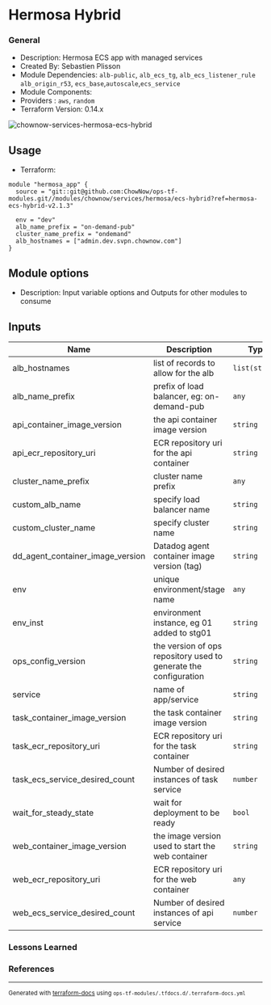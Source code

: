 <!-- BEGIN_TF_DOCS -->
# Hermosa Hybrid

### General

* Description: Hermosa ECS app with managed services
* Created By: Sebastien Plisson
* Module Dependencies: `alb-public`, `alb_ecs_tg`, `alb_ecs_listener_rule` `alb_origin_r53`, `ecs_base`,`autoscale`,`ecs_service`
* Module Components:
* Providers : `aws`, `random`
* Terraform Version: 0.14.x

![chownow-services-hermosa-ecs-hybrid](https://github.com/ChowNow/ops-tf-modules/workflows/chownow-services-hermosa-ecs-hybrid/badge.svg)

## Usage

* Terraform:

```hcl
module "hermosa_app" {
  source = "git::git@github.com:ChowNow/ops-tf-modules.git//modules/chownow/services/hermosa/ecs-hybrid?ref=hermosa-ecs-hybrid-v2.1.3"

  env = "dev"
  alb_name_prefix = "on-demand-pub"
  cluster_name_prefix = "ondemand"
  alb_hostnames = ["admin.dev.svpn.chownow.com"]
}
```

## Module options

* Description: Input variable options and Outputs for other modules to consume

## Inputs

| Name | Description | Type | Default | Required |
|------|-------------|------|---------|:--------:|
| alb\_hostnames | list of records to allow for the alb | `list(string)` | n/a | yes |
| alb\_name\_prefix | prefix of load balancer, eg: on-demand-pub | `any` | n/a | yes |
| api\_container\_image\_version | the api container image version | `string` | `"api-latest"` | no |
| api\_ecr\_repository\_uri | ECR repository uri for the api container | `string` | `""` | no |
| cluster\_name\_prefix | cluster name prefix | `any` | n/a | yes |
| custom\_alb\_name | specify load balancer name | `string` | `""` | no |
| custom\_cluster\_name | specify cluster name | `string` | `""` | no |
| dd\_agent\_container\_image\_version | Datadog agent container image version (tag) | `string` | `"7"` | no |
| env | unique environment/stage name | `any` | n/a | yes |
| env\_inst | environment instance, eg 01 added to stg01 | `string` | `""` | no |
| ops\_config\_version | the version of ops repository used to generate the configuration | `string` | `"master"` | no |
| service | name of app/service | `string` | `"hermosa"` | no |
| task\_container\_image\_version | the task container image version | `string` | `"task-latest"` | no |
| task\_ecr\_repository\_uri | ECR repository uri for the task container | `string` | `""` | no |
| task\_ecs\_service\_desired\_count | Number of desired instances of task service | `number` | `1` | no |
| wait\_for\_steady\_state | wait for deployment to be ready | `bool` | `true` | no |
| web\_container\_image\_version | the image version used to start the web container | `string` | `"web-latest"` | no |
| web\_ecr\_repository\_uri | ECR repository uri for the web container | `any` | n/a | yes |
| web\_ecs\_service\_desired\_count | Number of desired instances of api service | `number` | `1` | no |



### Lessons Learned

### References

---

<sub>Generated with [terraform-docs](https://terraform-docs.io/) using `ops-tf-modules/.tfdocs.d/.terraform-docs.yml`<sub>
<!-- END_TF_DOCS -->